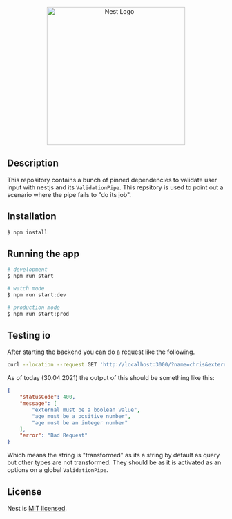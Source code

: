 <p align="center">
  <a href="http://nestjs.com/" target="blank"><img src="https://nestjs.com/img/logo_text.svg" width="320" alt="Nest Logo" /></a>
</p>

[circleci-image]: https://img.shields.io/circleci/build/github/nestjs/nest/master?token=abc123def456
[circleci-url]: https://circleci.com/gh/nestjs/nest
</p>
  <!--[![Backers on Open Collective](https://opencollective.com/nest/backers/badge.svg)](https://opencollective.com/nest#backer)
  [![Sponsors on Open Collective](https://opencollective.com/nest/sponsors/badge.svg)](https://opencollective.com/nest#sponsor)-->

## Description

This repository contains a bunch of pinned dependencies to validate user input with nestjs and its `ValidationPipe`. This repsitory is used to point out a scenario where the pipe fails to "do its job".

## Installation

```bash
$ npm install
```

## Running the app

```bash
# development
$ npm run start

# watch mode
$ npm run start:dev

# production mode
$ npm run start:prod
```

## Testing io

After starting the backend you can do a request like the following. 
```sh
curl --location --request GET 'http://localhost:3000/?name=chris&external=false&age=20'
```

As of today (30.04.2021) the output of this should be something like this:
```json
{
    "statusCode": 400,
    "message": [
        "external must be a boolean value",
        "age must be a positive number",
        "age must be an integer number"
    ],
    "error": "Bad Request"
}
```
Which means the string is "transformed" as its a string by default as query but other types are not transformed. They should be as it is activated as an options on a global `ValidationPipe`.

## License

Nest is [MIT licensed](LICENSE).
